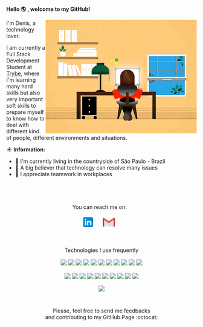 **Hello :earth_americas: , welcome to my GitHub!**

<img align="right" src="https://github.com/denisjo7/denisjo7/blob/main/dev_working.gif">

I'm Denis, a technology lover.

I am currently a Full Stack Development Student at [Trybe](https://www.betrybe.com/), where I'm learning many hard skills but also very important soft skills to prepare myself to know how to deal with different kind of people, different environments and situations.

:sunny: **Information:** 

- :house_with_garden: I'm currently living in the countryside of São Paulo - Brazil
- :thought_balloon: A big believer that technology can resolve many issues
- :handshake: I appreciate teamwork in workplaces

<br>

#

<p align="center">
  You can reach me on:⠀
</p>

<p align="center">
  <a href="https://www.linkedin.com/in/denis-jonathan"><img src="https://github.com/denisjo7/denisjo7/blob/main/linkedin.svg" width="35px" alt="LinkedIn icon"></a> &nbsp; &nbsp;
  <a href="mailto:denisjonathan7@gmail.com?subject=Hello%20Denis"><img src="https://github.com/denisjo7/denisjo7/blob/main/gmail.svg" width="35px" alt="Gmail icon"></a> &nbsp; &nbsp;
</p>

<div align="center" style="display: inline_block"><br>
  <p>
    Technologies I use frequently
  </p>
  <img align="center" width="50" src="https://cdn.jsdelivr.net/gh/devicons/devicon/icons/javascript/javascript-original.svg">
  <img align="center" width="50" src="https://cdn.jsdelivr.net/gh/devicons/devicon/icons/typescript/typescript-original.svg">
  <img align="center" width="50" src="https://cdn.jsdelivr.net/gh/devicons/devicon/icons/nodejs/nodejs-original.svg">
  <img align="center" width="50" src="https://cdn.jsdelivr.net/gh/devicons/devicon/icons/react/react-original.svg">
  <img align="center" width="50" src="https://cdn.jsdelivr.net/gh/devicons/devicon/icons/nextjs/nextjs-original.svg">
  <img align="center" width="50" src="https://cdn.jsdelivr.net/gh/devicons/devicon/icons/python/python-original.svg">
  <img align="center" width="50" src="https://cdn.jsdelivr.net/gh/devicons/devicon/icons/html5/html5-original.svg">
  <img align="center" width="50" src="https://cdn.jsdelivr.net/gh/devicons/devicon/icons/css3/css3-original.svg">
  <img align="center" width="50" src="https://cdn.jsdelivr.net/gh/devicons/devicon/icons/eslint/eslint-original.svg">
  <img align="center" width="50" src="https://cdn.jsdelivr.net/gh/devicons/devicon/icons/jest/jest-plain.svg">
  <img align="center" width="50" src="https://cdn.jsdelivr.net/gh/devicons/devicon/icons/mocha/mocha-plain.svg">
</div>

<div align="center" style="display: inline_block"><br>
  <img align="center" width="50" src="https://cdn.jsdelivr.net/gh/devicons/devicon/icons/git/git-original.svg" />
  <img align="center" width="50" src="https://cdn.jsdelivr.net/gh/devicons/devicon/icons/github/github-original.svg">
  <img align="center" width="50" src="https://cdn.jsdelivr.net/gh/devicons/devicon/icons/docker/docker-original.svg">
  <img align="center" width="50" src="https://cdn.jsdelivr.net/gh/devicons/devicon/icons/amazonwebservices/amazonwebservices-original.svg">
  <img align="center" width="50" src="https://cdn.jsdelivr.net/gh/devicons/devicon/icons/googlecloud/googlecloud-original.svg">
  <img align="center" width="50" src="https://cdn.jsdelivr.net/gh/devicons/devicon/icons/postgresql/postgresql-original.svg">
  <img align="center" width="50" src="https://cdn.jsdelivr.net/gh/devicons/devicon/icons/mysql/mysql-original.svg">
  <img align="center" width="50" src="https://cdn.jsdelivr.net/gh/devicons/devicon/icons/tailwindcss/tailwindcss-plain.svg">
  <img align="center" width="50" src="https://cdn.jsdelivr.net/gh/devicons/devicon/icons/fastapi/fastapi-original.svg">
  <img align="center" width="50" src="https://cdn.jsdelivr.net/gh/devicons/devicon/icons/argocd/argocd-original.svg">
</div>

<br>

<div align="center">
  <a href="https://github.com/denisjo7"></a>
  <img height="160em" src="https://github-readme-stats.vercel.app/api?username=denisjo7&show_icons=true&theme=radical&include_all_commits=true&count_private=true"/>
</div>

#

<p align="center">
  Please, feel free to send me feedbacks <br>
  and contributing to my GitHub Page :octocat:
</p>
